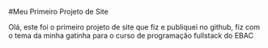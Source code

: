 #Meu Primeiro Projeto de Site 

Olá, este foi o primeiro projeto de site que fiz e publiquei no github, fiz com o tema da minha gatinha para o curso de programação fullstack do EBAC
